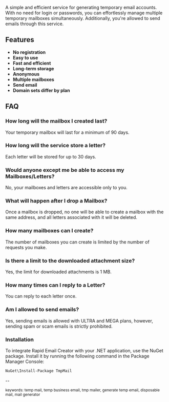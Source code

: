 A simple and efficient service for generating temporary email accounts. With no need for login or passwords, you can effortlessly manage multiple temporary mailboxes simultaneously. Additionally, you're allowed to send emails through this service.

## Features

- **No registration**
- **Easy to use**
- **Fast and efficient**
- **Long-term storage**
- **Anonymous**
- **Multiple mailboxes**
- **Send email**
- **Domain sets differ by plan**

## FAQ

### How long will the mailbox I created last?

Your temporary mailbox will last for a minimum of 90 days.

### How long will the service store a letter?

Each letter will be stored for up to 30 days.

### Would anyone except me be able to access my Mailboxes/Letters?

No, your mailboxes and letters are accessible only to you.

### What will happen after I drop a Mailbox?

Once a mailbox is dropped, no one will be able to create a mailbox with the same address, and all letters associated with it will be deleted.

### How many mailboxes can I create?

The number of mailboxes you can create is limited by the number of requests you make.

### Is there a limit to the downloaded attachment size?

Yes, the limit for downloaded attachments is 1 MB.

### How many times can I reply to a Letter?

You can reply to each letter once.

### Am I allowed to send emails?

Yes, sending emails is allowed with ULTRA and MEGA plans, however, sending spam or scam emails is strictly prohibited.


### Installation
To integrate Rapid Email Creator with your .NET application, use the NuGet package. Install it by running the following command in the Package Manager Console:

```bash
NuGet\Install-Package TmpMail
```

--

<sub>keywords: temp mail, temp business email, tmp mailer, generate temp email, disposable mail, mail generator</sub>
